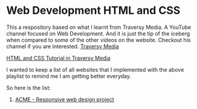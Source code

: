 # Web Development HTML and CSS

This a respository based on what I learnt from Traversy Media. A YouTube channel focused on Web Development.
And it is just the tip of the iceberg when compared to some of the other videos on the website. 
Checkout his channel if you are interested. 
[Traversy Media](https://www.youtube.com/channel/UC29ju8bIPH5as8OGnQzwJyA)

[HTML and CSS Tutorial in Traversy Media](https://www.youtube.com/playlist?list=PLillGF-RfqbZTASqIqdvm1R5mLrQq79CU)

I wanted to keep a list of all websites that I implemented with the above playlist to remind me I am getting better everyday.

So here is the list:

1. [ACME - Responsive web design project](https://adithya2018.github.io/ACME-Traversy-Media/index.html) 